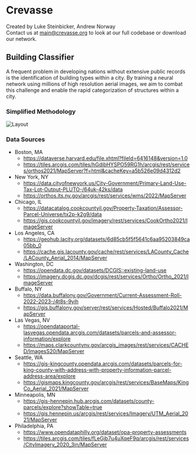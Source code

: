 # Crevasse

Created by Luke Steinbicker, Andrew Norway <br/>
Contact us at main@crevasse.org to look at our full codebase or download our network. <br/>

## Building Classifier

A frequent problem in developing nations without extensive public records is the identification of building types within a city. By training a neural network using millions of high resolution aerial images, we aim to combat this challenge and enable the rapid categorization of structures within a city.

### Simplified Methodology

<picture>
  <source media="(prefers-color-scheme: dark)" srcset="https://user-images.githubusercontent.com/121472675/212436048-cd8d75cb-90dc-48a8-8df3-e9c683b16ecb.png">
  <source media="(prefers-color-scheme: light)" srcset="https://user-images.githubusercontent.com/121472675/212436057-cc70f600-db80-46d2-ab66-8757cb889b9f.png">
  <img alt="Layout" src="https://user-images.githubusercontent.com/121472675/212436048-cd8d75cb-90dc-48a8-8df3-e9c683b16ecb.png">
</picture>

### Data Sources
- Boston, MA <br/>
  - https://dataverse.harvard.edu/file.xhtml?fileId=6416148&version=1.0 <br/>
  - https://tiles.arcgis.com/tiles/hGdibHYSPO59RG1h/arcgis/rest/services/orthos2021/MapServer?f=html&cacheKey=a5b526e09d4312d2 <br/>
- New York, NY <br/>
  - https://data.cityofnewyork.us/City-Government/Primary-Land-Use-Tax-Lot-Output-PLUTO-/64uk-42ks/data <br/>
  - https://orthos.its.ny.gov/arcgis/rest/services/wms/2022/MapServer <br/>
- Chicago, IL <br/>
  - https://datacatalog.cookcountyil.gov/Property-Taxation/Assessor-Parcel-Universe/tx2p-k2g9/data <br/>
  - https://gis.cookcountyil.gov/imagery/rest/services/CookOrtho2021/ImageServer <br/>
- Los Angeles, CA <br/>
  - https://geohub.lacity.org/datasets/6d85cb5f5f5641c6aa95203849ca05bb_0 <br/>
  - https://cache.gis.lacounty.gov/cache/rest/services/LACounty_Cache/LACounty_Aerial_2014/MapServer <br/>
- Washington, DC <br/>
  - https://opendata.dc.gov/datasets/DCGIS::existing-land-use <br/>
  - https://imagery.dcgis.dc.gov/dcgis/rest/services/Ortho/Ortho_2021/ImageServer <br/>
- Buffalo, NY <br/>
  - https://data.buffalony.gov/Government/Current-Assessment-Roll-2022-2023-/4t8s-9yih <br/>
  - https://gis.buffalony.gov/server/rest/services/Hosted/Buffalo2021/MapServer <br/>
- Las Vegas, NV <br/>
  - https://opendataportal-lasvegas.opendata.arcgis.com/datasets/parcels-and-assessor-information/explore <br/>
  - https://maps.clarkcountynv.gov/arcgis_images/rest/services/CACHED/ImagesS20/MapServer <br/>
- Seattle, WA <br/>
  - https://gis-kingcounty.opendata.arcgis.com/datasets/parcels-for-king-county-with-address-with-property-information-parcel-address-area/explore <br/>
  - https://gismaps.kingcounty.gov/arcgis/rest/services/BaseMaps/KingCo_Aerial_2021/MapServer <br/>
- Minneapolis, MN <br/>
  - https://gis-hennepin.hub.arcgis.com/datasets/county-parcels/explore?showTable=true <br/>
  - https://gis.hennepin.us/arcgis/rest/services/Imagery/UTM_Aerial_2021/MapServer <br/>
- Philadelphia, PA <br/>
  - https://www.opendataphilly.org/dataset/opa-property-assessments <br/>
  - https://tiles.arcgis.com/tiles/fLeGjb7u4uXqeF9q/arcgis/rest/services/CityImagery_2020_3in/MapServer <br/>
